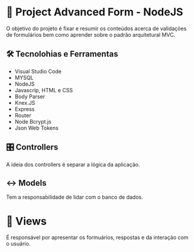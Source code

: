 # 🔮 Project Advanced Form - NodeJS

O objetivo do projeto é fixar e resumir os conteúdos acerca de validações de formulários bem como aprender sobre o padrão arquitetural MVC.

## 🛠 Tecnolohias e Ferramentas

- Visual Studio Code
- MYSQL
- NodeJS
- Javascrip, HTML e CSS
- Body Parser
- Knex.JS
- Express
- Router
- Node Bcrypt.js
- Json Web Tokens

## 🎛 Controllers

A ideia dos controllers é separar a lógica da aplicação.

## ↔ Models

Tem a responsabilidade de lidar com o banco de dados.

# 👀 Views

É responsável por apresentar os formuários, respostas e da interação com o usuário.
